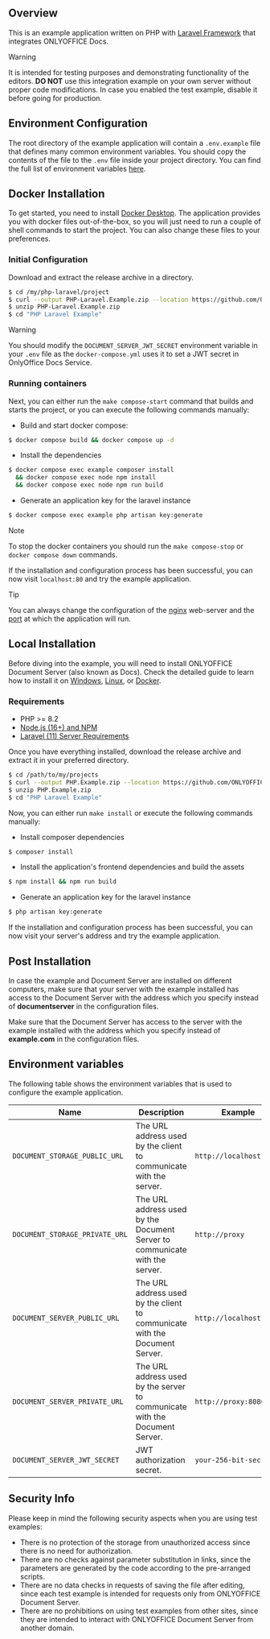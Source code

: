 ## Overview

This is an example application written on PHP with [Laravel Framework](https://laravel.com/docs/11.x/installation#meet-laravel) that integrates ONLYOFFICE Docs.

> [!WARNING]  
> It is intended for testing purposes and demonstrating functionality of the editors. **DO NOT** use this integration example on your own server without proper code modifications. In case you enabled the test example, disable it before going for production.

## Environment Configuration

The root directory of the example application will contain a `.env.example` file that defines many common environment variables. You should copy the contents of the file to the `.env` file inside your project directory.
You can find the full list of environment variables [here](#environment-variables).

## Docker Installation

To get started, you need to install [Docker Desktop](https://www.docker.com/products/docker-desktop/).
The application provides you with docker files out-of-the-box, so you will just need to run a couple of shell commands to start the project. You can also change these files to your preferences.

### Initial Configuration

Download and extract the release archive in a directory.

```sh
$ cd /my/php-laravel/project
$ curl --output PHP-Laravel.Example.zip --location https://github.com/ONLYOFFICE/document-server-integration/releases/latest/download/PHP-Laravel.Example.zip
$ unzip PHP-Laravel.Example.zip
$ cd "PHP Laravel Example"
```
> [!WARNING]
> You should modify the `DOCUMENT_SERVER_JWT_SECRET` environment variable in your `.env` file as the `docker-compose.yml` uses it to set a JWT secret in OnlyOffice Docs Service.

### Running containers

Next, you can either run the `make compose-start` command that builds and starts the project, or you can execute the following commands manually:

- Build and start docker compose:
```sh
$ docker compose build && docker compose up -d
```

- Install the dependencies
```sh
$ docker compose exec example composer install
  && docker compose exec node npm install
  && docker compose exec node npm run build
```

- Generate an application key for the laravel instance
```sh
$ docker compose exec example php artisan key:generate
```

> [!NOTE]
> To stop the docker containers you should run the `make compose-stop` or `docker compose down` commands.

If the installation and configuration process has been successful, you can now visit `localhost:80` and try the example application.

> [!TIP]
> You can always change the configuration of the [nginx](docker/) web-server and the [port](docker-compose.yml) at which the application will run.

## Local Installation

Before diving into the example, you will need to install ONLYOFFICE Document Server (also known as Docs). Check the detailed guide to learn how to install it on [Windows](https://helpcenter.onlyoffice.com/installation/docs-developer-install-windows.aspx), [Linux](https://helpcenter.onlyoffice.com/installation/docs-developer-install-ubuntu.aspx), or [Docker](https://helpcenter.onlyoffice.com/installation/docs-developer-install-docker.aspx).

### Requirements

- PHP >= 8.2
- [Node.js (16+) and NPM](https://laravel.com/docs/11.x/vite#installing-node)
- [Laravel (11) Server Requirements](https://laravel.com/docs/11.x/deployment#server-requirements)

Once you have everything installed, download the release archive and extract it in your preferred directory.

```sh
$ cd /path/to/my/projects
$ curl --output PHP.Example.zip --location https://github.com/ONLYOFFICE/document-server-integration/releases/latest/download/PHP.Example.zip
$ unzip PHP.Example.zip
$ cd "PHP Laravel Example"
```

Now, you can either run `make install` or execute the following commands manually:

- Install composer dependencies
```sh
$ composer install
```

- Install the application's frontend dependencies and build the assets
```sh
$ npm install && npm run build
```

- Generate an application key for the laravel instance
```sh
$ php artisan key:generate
```

If the installation and configuration process has been successful, you can now visit your server's address and try the example application.

## Post Installation

In case the example and Document Server are installed on different computers, make sure that your server with the example installed has access to the Document Server with the address which you specify instead of **documentserver** in the configuration files. 

Make sure that the Document Server has access to the server with the example installed with the address which you specify instead of **example.com** in the configuration files.

## Environment variables

The following table shows the environment variables that is used to configure the example application.

| Name                          | Description                                                             | Example                 |
| ----------------------------- | ----------------------------------------------------------------------- | ----------------------- |
| `DOCUMENT_STORAGE_PUBLIC_URL` | The URL address used by the client to communicate with the server.      | `http://localhost`      |
| `DOCUMENT_STORAGE_PRIVATE_URL`| The URL address used by the Document Server to communicate with the server. | `http://proxy`          |
| `DOCUMENT_SERVER_PUBLIC_URL`  | The URL address used by the client to communicate with the Document Server. | `http://localhost:8080` |
| `DOCUMENT_SERVER_PRIVATE_URL` | The URL address used by the server to communicate with the Document Server. | `http://proxy:8080`     |
| `DOCUMENT_SERVER_JWT_SECRET`  | JWT authorization secret.                                               | `your-256-bit-secret`   |

## Security Info

Please keep in mind the following security aspects when you are using test examples:

- There is no protection of the storage from unauthorized access since there is no need for authorization.
- There are no checks against parameter substitution in links, since the parameters are generated by the code according to the pre-arranged scripts.
- There are no data checks in requests of saving the file after editing, since each test example is intended for requests only from ONLYOFFICE Document Server.
- There are no prohibitions on using test examples from other sites, since they are intended to interact with ONLYOFFICE Document Server from another domain.
